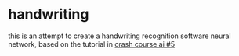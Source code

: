 # handwriting
this is an attempt to create a handwriting recognition software neural network, based on the tutorial in [crash course ai #5](https://www.youtube.com/watch?v=a0_lo_GDcFw)
